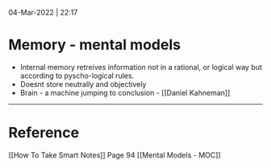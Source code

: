 04-Mar-2022 | 22:17



# Memory - mental models

- Internal memory retreives information not in a rational, or logical way but according to pyscho-logical rules.
- Doesnt store neutrally and objectively
- Brain - a machine jumping to conclusion  - [[Daniel Kahneman]]


---

# Reference
[[How To Take Smart Notes]] Page 94
[[Mental Models  - MOC]]